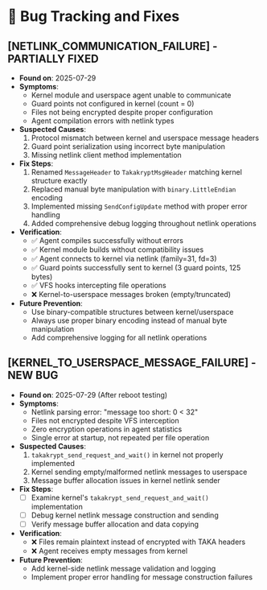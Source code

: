 # 🐞 Bug Tracking and Fixes

## [NETLINK_COMMUNICATION_FAILURE] - PARTIALLY FIXED
- **Found on**: 2025-07-29
- **Symptoms**: 
  - Kernel module and userspace agent unable to communicate
  - Guard points not configured in kernel (count = 0)
  - Files not being encrypted despite proper configuration
  - Agent compilation errors with netlink types
- **Suspected Causes**: 
  1. Protocol mismatch between kernel and userspace message headers
  2. Guard point serialization using incorrect byte manipulation
  3. Missing netlink client method implementation
- **Fix Steps**: 
  1. Renamed `MessageHeader` to `TakakryptMsgHeader` matching kernel structure exactly
  2. Replaced manual byte manipulation with `binary.LittleEndian` encoding  
  3. Implemented missing `SendConfigUpdate` method with proper error handling
  4. Added comprehensive debug logging throughout netlink operations
- **Verification**: 
  - ✅ Agent compiles successfully without errors
  - ✅ Kernel module builds without compatibility issues
  - ✅ Agent connects to kernel via netlink (family=31, fd=3)
  - ✅ Guard points successfully sent to kernel (3 guard points, 125 bytes)
  - ✅ VFS hooks intercepting file operations
  - ❌ Kernel-to-userspace messages broken (empty/truncated)
- **Future Prevention**: 
  - Use binary-compatible structures between kernel/userspace
  - Always use proper binary encoding instead of manual byte manipulation
  - Add comprehensive logging for all netlink operations

## [KERNEL_TO_USERSPACE_MESSAGE_FAILURE] - NEW BUG
- **Found on**: 2025-07-29 (After reboot testing)
- **Symptoms**:
  - Netlink parsing error: "message too short: 0 < 32"
  - Files not encrypted despite VFS interception
  - Zero encryption operations in agent statistics
  - Single error at startup, not repeated per file operation
- **Suspected Causes**:
  1. `takakrypt_send_request_and_wait()` in kernel not properly implemented
  2. Kernel sending empty/malformed netlink messages to userspace
  3. Message buffer allocation issues in kernel netlink sender
- **Fix Steps**: 
  - [ ] Examine kernel's `takakrypt_send_request_and_wait()` implementation
  - [ ] Debug kernel netlink message construction and sending
  - [ ] Verify message buffer allocation and data copying
- **Verification**: 
  - ❌ Files remain plaintext instead of encrypted with TAKA headers
  - ❌ Agent receives empty messages from kernel
- **Future Prevention**: 
  - Add kernel-side netlink message validation and logging
  - Implement proper error handling for message construction failures